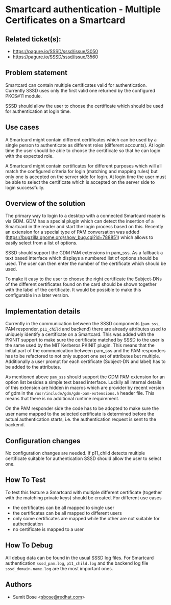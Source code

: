 # Smartcard authentication - Multiple Certificates on a Smartcard

## Related ticket(s):

  - <https://pagure.io/SSSD/sssd/issue/3050>
  - <https://pagure.io/SSSD/sssd/issue/3560>

## Problem statement

Smartcard can contain multiple certificates valid for authentication. Currently SSSD uses only the first valid one returned by the configured PKCS\#11 module.

SSSD should allow the user to choose the certificate which should be used for authentication at login time.

## Use cases

A Smartcard might contain different certificates which can be used by a single person to authenticate as different roles (different accounts). At login time the user should be able to choose the certificate so that he can login with the expected role.

A Smartcard might contain certificates for different purposes which will all match the configured criteria for login (matching and mapping rules) but only one is accepted on the server side for login. At login time the user must be able to select the certificate which is accepted on the server side to login successfully.

## Overview of the solution

The primary way to login to a desktop with a connected Smartcard reader is via GDM. GDM has a special plugin which can detect the insertion of a Smartcard in the reader and start the login process based on this. Recently an extension for a special type of PAM conversation was added (<https://bugzilla.gnome.org/show_bug.cgi?id=788851>) which allows to easily select from a list of options.

SSSD should support the GDM PAM extensions in pam_sss. As a fallback a text based interface which displays a numbered list of options should be used. The user can then enter the number of the certificate which should be used.

To make it easy to the user to choose the right certificate the Subject-DNs of the different certificates found on the card should be shown together with the label of the certificate. It would be possible to make this configurable in a later version.

## Implementation details

Currently in the communication between the SSSD components (`pam_sss`, PAM responder, `p11_child` and backend) there are already attributes used to uniquely identify a certificate on a Smartcard. This was added with the PKINIT support to make sure the certificate matched by SSSD to the user is the same used by the MIT Kerberos PKINIT plugin. This means that the initial part of the communication between pam_sss and the PAM responders has to be refactored to not only support one set of attributes but multiple. Additionally a user prompt for each certificate (Subject-DN and label) has to be added to the attributes.

As mentioned above `pam_sss` should support the GDM PAM extension for an option list besides a simple text based interface. Luckily all internal details of this extension are hidden in macros which are provider by recent version of gdm in the `/usr/include/gdm/gdm-pam-extensions.h` header file. This means that there is no additional runtime requirement.

On the PAM responder side the code has to be adopted to make sure the user name mapped to the selected certificate is determined before the actual authentication starts, i.e. the authentication request is sent to the backend.

## Configuration changes

No configuration changes are needed. If p11_child detects multiple certificate suitable for authentication SSSD should allow the user to select one.

## How To Test

To test this feature a Smartcard with multiple different certificate (together with the matching private keys) should be created. For different use cases

  - the certificates can be all mapped to single user
  - the certificates can be all mapped to different users
  - only some certificates are mapped while the other are not suitable for authentication
  - no certificate is mapped to a user

## How To Debug

All debug data can be found in the usual SSSD log files. For Smartcard authentication `sssd_pam.log`, `p11_child.log` and the backend log file `sssd_domain.name.log` are the most important ones.

## Authors

  - Sumit Bose \<<sbose@redhat.com>\>
